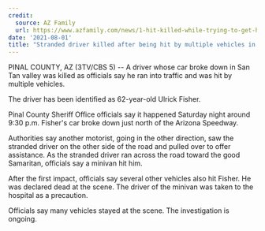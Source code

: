 ```yaml
---
credit:
  source: AZ Family
  url: https://www.azfamily.com/news/1-hit-killed-while-trying-to-get-help-for-car-troubles-pinal-county-sheriff-office-says/article_60f6ccfa-f300-11eb-9a6f-efbad133cfb8.html
date: '2021-08-01'
title: "Stranded driver killed after being hit by multiple vehicles in Pinal County"
---
```

PINAL COUNTY, AZ (3TV/CBS 5) -- A driver whose car broke down in San Tan valley was killed as officials say he ran into traffic and was hit by multiple vehicles.

The driver has been identified as 62-year-old Ulrick Fisher.

Pinal County Sheriff Office officials say it happened Saturday night around 9:30 p.m. Fisher's car broke down just north of the Arizona Speedway.

Authorities say another motorist, going in the other direction, saw the stranded driver on the other side of the road and pulled over to offer assistance. As the stranded driver ran across the road toward the good Samaritan, officials say a minivan hit him.

After the first impact, officials say several other vehicles also hit Fisher. He was declared dead at the scene. The driver of the minivan was taken to the hospital as a precaution.

Officials say many vehicles stayed at the scene. The investigation is ongoing.
